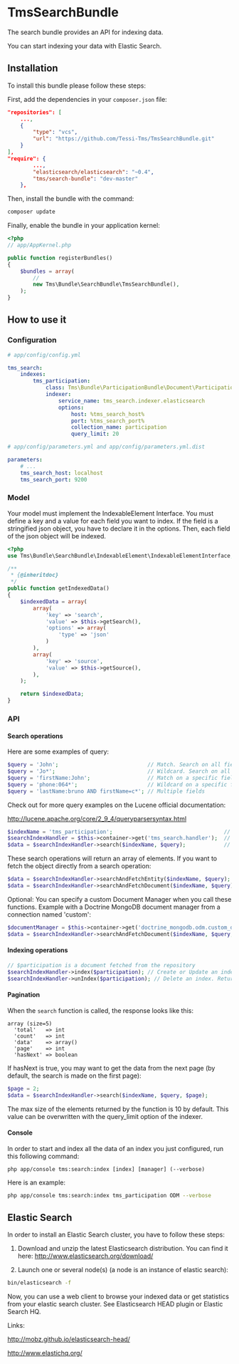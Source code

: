 TmsSearchBundle
======================

The search bundle provides an API for indexing data.

You can start indexing your data with Elastic Search.


Installation
------------

To install this bundle please follow these steps:

First, add the dependencies in your `composer.json` file:

```json
"repositories": [
    ...,
    {
        "type": "vcs",
        "url": "https://github.com/Tessi-Tms/TmsSearchBundle.git"
    }
],
"require": {
        ...,
        "elasticsearch/elasticsearch": "~0.4",
        "tms/search-bundle": "dev-master"
    },
```

Then, install the bundle with the command:

```sh
composer update
```

Finally, enable the bundle in your application kernel:

```php
<?php
// app/AppKernel.php

public function registerBundles()
{
    $bundles = array(
        //
        new Tms\Bundle\SearchBundle\TmsSearchBundle(),
    );
}
```


How to use it
-------------

### Configuration


``` yaml
# app/config/config.yml

tms_search:
    indexes:
        tms_participation:                                                  # Name of your index
            class: Tms\Bundle\ParticipationBundle\Document\Participation    # Class of the element
            indexer:
                service_name: tms_search.indexer.elasticsearch              # Indexer you want to use
                options:
                    host: %tms_search_host%                                 # Indexer host (required)
                    port: %tms_search_port%                                 # Indexer port (required)
                    collection_name: participation                          # Indexer collection name (optional)
                    query_limit: 20                                         # Indexer query limit (optional)

```


``` yaml
# app/config/parameters.yml and app/config/parameters.yml.dist

parameters:
    # ...
    tms_search_host: localhost
    tms_search_port: 9200
```

### Model

Your model must implement the IndexableElement Interface.
You must define a key and a value for each field you want to index.
If the field is a stringified json object, you have to declare it in the options.
Then, each field of the json object will be indexed.


``` php
<?php
use Tms\Bundle\SearchBundle\IndexableElement\IndexableElementInterface;

/**
 * {@inheritdoc}
 */
public function getIndexedData()
{
    $indexedData = array(
        array(
            'key' => 'search',
            'value' => $this->getSearch(),
            'options' => array(
                'type' => 'json'
            )
        ),
        array(
            'key' => 'source',
            'value' => $this->getSource(),
        ),
    );

    return $indexedData;
}
```

### API

#### Search operations

Here are some examples of query:
``` php
$query = 'John';                            // Match. Search on all fields
$query = 'Jo*';                             // Wildcard. Search on all fields
$query = 'firstName:John';                  // Match on a specific field
$query = 'phone:064*';                      // Wildcard on a specific field
$query = 'lastName:bruno AND firstName=c*'; // Multiple fields
````
Check out for more query examples on the Lucene official documentation:

http://lucene.apache.org/core/2_9_4/queryparsersyntax.html


``` php
$indexName = 'tms_participation';                                   // After the index name you defined in app/config/config.yml
$searchIndexHandler = $this->container->get('tms_search.handler');  // Get the search service
$data = $searchIndexHandler->search($indexName, $query);            // Returns elements in array
```
These search operations will return an array of elements. 
If you want to fetch the object directly from a search operation:
``` php
$data = $searchIndexHandler->searchAndFetchEntity($indexName, $query);   // ORM
$data = $searchIndexHandler->searchAndFetchDocument($indexName, $query); // ODM
```
Optional: You can specify a custom Document Manager when you call these functions.
Example with a Doctrine MongoDB document manager from a connection named 'custom':
``` php
$documentManager = $this->container->get('doctrine_mongodb.odm.custom_document_manager');
$data = $searchIndexHandler->searchAndFetchDocument($indexName, $query, $documentManager);
```

#### Indexing operations

``` php
// $participation is a document fetched from the repository
$searchIndexHandler->index($participation); // Create or Update an index. Returns boolean
$searchIndexHandler->unIndex($participation); // Delete an index. Returns boolean
```

#### Pagination

When the `search` function is called, the response looks like this:

```
array (size=5)
  'total'   => int
  'count'   => int
  'data'    => array()
  'page'    => int
  'hasNext' => boolean
```

If hasNext is true, you may want to get the data from the next page (by default, the search is made on the first page):

``` php
$page = 2;
$data = $searchIndexHandler->search($indexName, $query, $page);
```

The max size of the elements returned by the function is 10 by default.
This value can be overwritten with the query_limit option of the indexer.

#### Console

In order to start and index all the data of an index you just configured, run this following command:

`php app/console tms:search:index [index] [manager] (--verbose)`

Here is an example:
```sh
php app/console tms:search:index tms_participation ODM --verbose
```


Elastic Search
--------------

In order to install an Elastic Search cluster, you have to follow these steps:

1. Download and unzip the latest Elasticsearch distribution. 
You can find it here: http://www.elasticsearch.org/download/

2. Launch one or several node(s) (a node is an instance of elastic search):

``` sh
bin/elasticsearch -f
```

Now, you can use a web client to browse your indexed data or get statistics from your elastic search cluster.
See Elasticsearch HEAD plugin or Elastic Search HQ.

Links:

http://mobz.github.io/elasticsearch-head/

http://www.elastichq.org/


